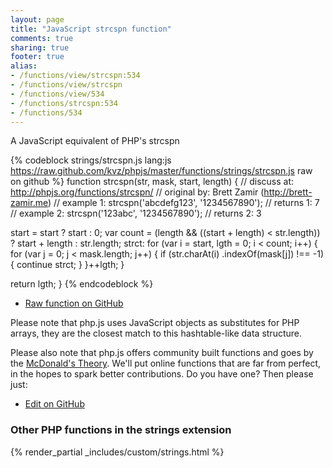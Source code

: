 ```yaml
---
layout: page
title: "JavaScript strcspn function"
comments: true
sharing: true
footer: true
alias:
- /functions/view/strcspn:534
- /functions/view/strcspn
- /functions/view/534
- /functions/strcspn:534
- /functions/534
---
```

<!-- Generated by Rakefile:build -->
A JavaScript equivalent of PHP's strcspn

{% codeblock strings/strcspn.js lang:js https://raw.github.com/kvz/phpjs/master/functions/strings/strcspn.js raw on github %}
function strcspn(str, mask, start, length) {
  //  discuss at: http://phpjs.org/functions/strcspn/
  // original by: Brett Zamir (http://brett-zamir.me)
  //   example 1: strcspn('abcdefg123', '1234567890');
  //   returns 1: 7
  //   example 2: strcspn('123abc', '1234567890');
  //   returns 2: 3

  start = start ? start : 0;
  var count = (length && ((start + length) < str.length)) ? start + length : str.length;
  strct: for (var i = start, lgth = 0; i < count; i++) {
    for (var j = 0; j < mask.length; j++) {
      if (str.charAt(i)
        .indexOf(mask[j]) !== -1) {
        continue strct;
      }
    }++lgth;
  }

  return lgth;
}
{% endcodeblock %}

 - [Raw function on GitHub](https://github.com/kvz/phpjs/blob/master/functions/strings/strcspn.js)

Please note that php.js uses JavaScript objects as substitutes for PHP arrays, they are 
the closest match to this hashtable-like data structure. 

Please also note that php.js offers community built functions and goes by the 
[McDonald's Theory](https://medium.com/what-i-learned-building/9216e1c9da7d). We'll put online 
functions that are far from perfect, in the hopes to spark better contributions. 
Do you have one? Then please just: 

 - [Edit on GitHub](https://github.com/kvz/phpjs/edit/master/functions/strings/strcspn.js)


### Other PHP functions in the strings extension
{% render_partial _includes/custom/strings.html %}

